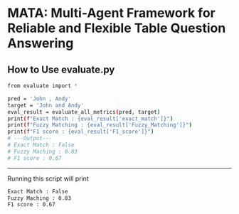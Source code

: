 # MATA: Multi-Agent Framework for Reliable and Flexible Table Question Answering

## How to Use evaluate.py

```bash
from evaluate import *

pred = 'John , Andy'
target = 'John and Andy'
eval_result = evaluate_all_metrics(pred, target)
print(f"Exact Match : {eval_result['exact_match']}")
print(f"Fuzzy Matching : {eval_result['Fuzzy_Matching']}")
print(f"F1 score : {eval_result['F1_score']}")
# ---Output---
# Exact Match : False
# Fuzzy Maching : 0.83
# F1 score : 0.67
```

-------

Running this script will print 
```bash
Exact Match : False
Fuzzy Maching : 0.83
F1 score : 0.67
```
